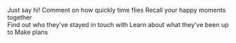 
Just say hi! 
Comment on how quickly time flies 
Recall your happy moments together  
Find out who they’ve stayed in touch with 
Learn about what they’ve been up to 
Make plans